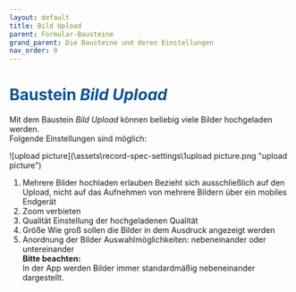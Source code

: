 ```yaml
---
layout: default
title: Bild Upload
parent: Formular-Bausteine
grand_parent: Die Bausteine und deren Einstellungen
nav_order: 9
---
```


# <span style="color:#0b5394">**Baustein *Bild Upload***</span>

Mit dem Baustein *Bild Upload* können beliebig viele Bilder hochgeladen werden.  
Folgende Einstellungen sind möglich:

![upload picture](\assets\record-spec-settings\1upload picture.png "upload picture")

1. Mehrere Bilder hochladen erlauben
    Bezieht sich ausschließlich auf den Upload, nicht auf das Aufnehmen von mehrere Bildern über ein mobiles
    Endgerät
2. Zoom verbieten
3. Qualität
    Einstellung der hochgeladenen Qualität
4. Größe
    Wie groß sollen die Bilder in dem Ausdruck angezeigt werden
5. Anordnung der Bilder
    Auswahlmöglichkeiten: nebeneinander oder untereinander  
    **Bitte beachten:**  
    In der App werden Bilder immer standardmäßig nebeneinander dargestellt.